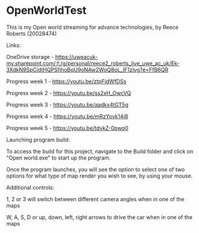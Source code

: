 # OpenWorldTest
This is my Open world streaming for advance technologies, by Reece Roberts (20028474)

Links:

OneDrive storage - https://uweacuk-my.sharepoint.com/:f:/g/personal/reece2_roberts_live_uwe_ac_uk/Ek-3XdkN9SpCidtHQPSfjhoBqU9oNAw2WoQ8oL_IF1zlvg?e=FfB6QR

Progress week 1 - https://youtu.be/ztpFidWfDSs

Progress week 2 - https://youtu.be/ss2xH_OwcVQ

Progress week 3 - https://youtu.be/aadkx4tGT5g

Progress week 4 - https://youtu.be/mRzYovk14j8

Progress week 5 - https://youtu.be/tdvkZ-0pwq0


Launching program build:

To access the build for this project, navigate to the Build folder and click on "Open world.exe" to start up the program.

Once the program launches, you will see the option to select one of two options for what type of map render you wish to see, by using your mouse.

Additional controls:

1, 2 or 3 will switch between different camera angles when in one of the maps

W, A, S, D or up, down, left, right arrows to drive the car when in one of the maps

